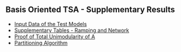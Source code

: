 ## Basis Oriented TSA - Supplementary Results
- [Input Data of the Test Models](https://github.com/dcardonav/TSA_BasisOriented/blob/main/input_data.xlsx)
- [Supplementary Tables - Ramping and Network](https://github.com/dcardonav/TSA_BasisOriented/blob/main/supplementary_tables.pdf)
- [Proof of Total Unimodularity of A](https://github.com/dcardonav/TSA_BasisOriented/blob/main/tu_proof.pdf)
- [Partitioning Algorithm](https://github.com/dcardonav/TSA_BasisOriented/blob/main/algorithm.pdf)
